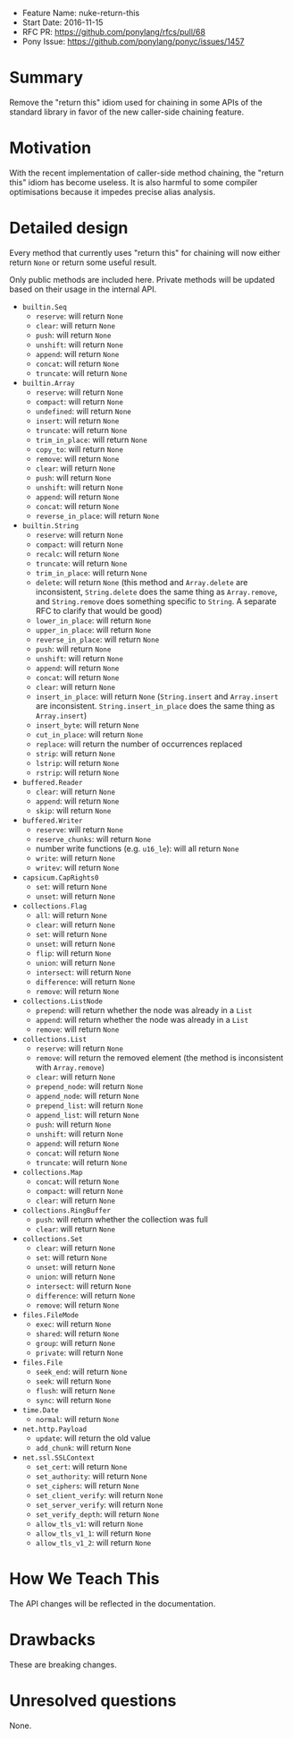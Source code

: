 - Feature Name: nuke-return-this
- Start Date: 2016-11-15
- RFC PR: https://github.com/ponylang/rfcs/pull/68
- Pony Issue: https://github.com/ponylang/ponyc/issues/1457

# Summary

Remove the "return this" idiom used for chaining in some APIs of the standard library in favor of the new caller-side chaining feature.

# Motivation

With the recent implementation of caller-side method chaining, the "return this" idiom has become useless. It is also harmful to some compiler optimisations because it impedes precise alias analysis.

# Detailed design

Every method that currently uses "return this" for chaining will now either return `None` or return some useful result.

Only public methods are included here. Private methods will be updated based on their usage in the internal API.

- `builtin.Seq`
  - `reserve`: will return `None`
  - `clear`: will return `None`
  - `push`: will return `None`
  - `unshift`: will return `None`
  - `append`: will return `None`
  - `concat`: will return `None`
  - `truncate`: will return `None`
- `builtin.Array`
  - `reserve`: will return `None`
  - `compact`: will return `None`
  - `undefined`: will return `None`
  - `insert`: will return `None`
  - `truncate`: will return `None`
  - `trim_in_place`: will return `None`
  - `copy_to`: will return `None`
  - `remove`: will return `None`
  - `clear`: will return `None`
  - `push`: will return `None`
  - `unshift`: will return `None`
  - `append`: will return `None`
  - `concat`: will return `None`
  - `reverse_in_place`: will return `None`
- `builtin.String`
  - `reserve`: will return `None`
  - `compact`: will return `None`
  - `recalc`: will return `None`
  - `truncate`: will return `None`
  - `trim_in_place`: will return `None`
  - `delete`: will return `None` (this method and `Array.delete` are inconsistent, `String.delete` does the same thing as `Array.remove`, and `String.remove` does something specific to `String`. A separate RFC to clarify that would be good)
  - `lower_in_place`: will return `None`
  - `upper_in_place`: will return `None`
  - `reverse_in_place`: will return `None`
  - `push`: will return `None`
  - `unshift`: will return `None`
  - `append`: will return `None`
  - `concat`: will return `None`
  - `clear`: will return `None`
  - `insert_in_place`: will return `None` (`String.insert` and `Array.insert` are inconsistent. `String.insert_in_place` does the same thing as `Array.insert`)
  - `insert_byte`: will return `None`
  - `cut_in_place`: will return `None`
  - `replace`: will return the number of occurrences replaced
  - `strip`: will return `None`
  - `lstrip`: will return `None`
  - `rstrip`: will return `None`
- `buffered.Reader`
  - `clear`: will return `None`
  - `append`: will return `None`
  - `skip`: will return `None`
- `buffered.Writer`
  - `reserve`: will return `None`
  - `reserve_chunks`: will return `None`
  - number write functions (e.g. `u16_le`): will all return `None`
  - `write`: will return `None`
  - `writev`: will return `None`
- `capsicum.CapRights0`
  - `set`: will return `None`
  - `unset`: will return `None`
- `collections.Flag`
  - `all`: will return `None`
  - `clear`: will return `None`
  - `set`: will return `None`
  - `unset`: will return `None`
  - `flip`: will return `None`
  - `union`: will return `None`
  - `intersect`: will return `None`
  - `difference`: will return `None`
  - `remove`: will return `None`
- `collections.ListNode`
  - `prepend`: will return whether the node was already in a `List`
  - `append`: will return whether the node was already in a `List`
  - `remove`: will return `None`
- `collections.List`
  - `reserve`: will return `None`
  - `remove`: will return the removed element (the method is inconsistent with `Array.remove`)
  - `clear`: will return `None`
  - `prepend_node`: will return `None`
  - `append_node`: will return `None`
  - `prepend_list`: will return `None`
  - `append_list`: will return `None`
  - `push`: will return `None`
  - `unshift`: will return `None`
  - `append`: will return `None`
  - `concat`: will return `None`
  - `truncate`: will return `None`
- `collections.Map`
  - `concat`: will return `None`
  - `compact`: will return `None`
  - `clear`: will return `None`
- `collections.RingBuffer`
  - `push`: will return whether the collection was full
  - `clear`: will return `None`
- `collections.Set`
  - `clear`: will return `None`
  - `set`: will return `None`
  - `unset`: will return `None`
  - `union`: will return `None`
  - `intersect`: will return `None`
  - `difference`: will return `None`
  - `remove`: will return `None`
- `files.FileMode`
  - `exec`: will return `None`
  - `shared`: will return `None`
  - `group`: will return `None`
  - `private`: will return `None`
- `files.File`
  - `seek_end`: will return `None`
  - `seek`: will return `None`
  - `flush`: will return `None`
  - `sync`: will return `None`
- `time.Date`
  - `normal`: will return `None`
- `net.http.Payload`
  - `update`: will return the old value
  - `add_chunk`: will return `None`
- `net.ssl.SSLContext`
  - `set_cert`: will return `None`
  - `set_authority`: will return `None`
  - `set_ciphers`: will return `None`
  - `set_client_verify`: will return `None`
  - `set_server_verify`: will return `None`
  - `set_verify_depth`: will return `None`
  - `allow_tls_v1`: will return `None`
  - `allow_tls_v1_1`: will return `None`
  - `allow_tls_v1_2`: will return `None`

# How We Teach This

The API changes will be reflected in the documentation.

# Drawbacks

These are breaking changes.

# Unresolved questions

None.
